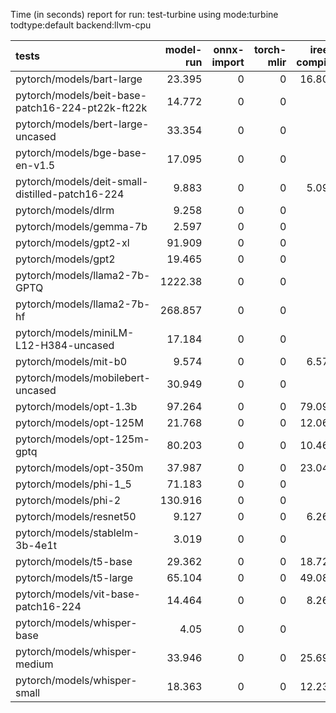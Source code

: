 Time (in seconds) report for run: test-turbine using mode:turbine todtype:default backend:llvm-cpu

| tests                                            |   model-run |   onnx-import |   torch-mlir |   iree-compile |   inference |
|:-------------------------------------------------|------------:|--------------:|-------------:|---------------:|------------:|
| pytorch/models/bart-large                        |      23.395 |             0 |            0 |         16.809 |      17.859 |
| pytorch/models/beit-base-patch16-224-pt22k-ft22k |      14.772 |             0 |            0 |          0     |       0     |
| pytorch/models/bert-large-uncased                |      33.354 |             0 |            0 |          0     |       0     |
| pytorch/models/bge-base-en-v1.5                  |      17.095 |             0 |            0 |          0     |       0     |
| pytorch/models/deit-small-distilled-patch16-224  |       9.883 |             0 |            0 |          5.092 |       0.277 |
| pytorch/models/dlrm                              |       9.258 |             0 |            0 |          0     |       0     |
| pytorch/models/gemma-7b                          |       2.597 |             0 |            0 |          0     |       0     |
| pytorch/models/gpt2-xl                           |      91.909 |             0 |            0 |          0     |       0     |
| pytorch/models/gpt2                              |      19.465 |             0 |            0 |          0     |       0     |
| pytorch/models/llama2-7b-GPTQ                    |    1222.38  |             0 |            0 |          0     |       0     |
| pytorch/models/llama2-7b-hf                      |     268.857 |             0 |            0 |          0     |       0     |
| pytorch/models/miniLM-L12-H384-uncased           |      17.184 |             0 |            0 |          0     |       0     |
| pytorch/models/mit-b0                            |       9.574 |             0 |            0 |          6.573 |       0.392 |
| pytorch/models/mobilebert-uncased                |      30.949 |             0 |            0 |          0     |       0     |
| pytorch/models/opt-1.3b                          |      97.264 |             0 |            0 |         79.095 |      20.981 |
| pytorch/models/opt-125M                          |      21.768 |             0 |            0 |         12.061 |      10.497 |
| pytorch/models/opt-125m-gptq                     |      80.203 |             0 |            0 |         10.463 |      16.51  |
| pytorch/models/opt-350m                          |      37.987 |             0 |            0 |         23.046 |      12.734 |
| pytorch/models/phi-1_5                           |      71.183 |             0 |            0 |          0     |       0     |
| pytorch/models/phi-2                             |     130.916 |             0 |            0 |          0     |       0     |
| pytorch/models/resnet50                          |       9.127 |             0 |            0 |          6.263 |       0.407 |
| pytorch/models/stablelm-3b-4e1t                  |       3.019 |             0 |            0 |          0     |       0     |
| pytorch/models/t5-base                           |      29.362 |             0 |            0 |         18.724 |      13.625 |
| pytorch/models/t5-large                          |      65.104 |             0 |            0 |         49.081 |      21.867 |
| pytorch/models/vit-base-patch16-224              |      14.464 |             0 |            0 |          8.266 |       0.653 |
| pytorch/models/whisper-base                      |       4.05  |             0 |            0 |          0     |       0     |
| pytorch/models/whisper-medium                    |      33.946 |             0 |            0 |         25.697 |      23.305 |
| pytorch/models/whisper-small                     |      18.363 |             0 |            0 |         12.232 |      22.607 |
